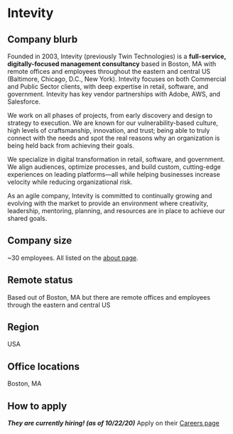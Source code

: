 # Intevity

## Company blurb

Founded in 2003, Intevity (previously Twin Technologies) is a **full-service, digitally-focused management consultancy** based in Boston, MA with remote offices and employees throughout the eastern and central US (Baltimore, Chicago, D.C., New York). Intevity focuses on both Commercial and Public Sector clients, with deep expertise in retail, software, and government. Intevity has key vendor partnerships with Adobe, AWS, and Salesforce. 

We work on all phases of projects, from early discovery and design to strategy to execution. We are known for our vulnerability-based culture, high levels of craftsmanship, innovation, and trust; being able to truly connect with the needs and spot the real reasons why an organization is being held back from achieving their goals. 

We specialize in digital transformation in retail, software, and government. We align audiences, optimize processes, and build custom, cutting-edge experiences on leading platforms—all while helping businesses increase velocity while reducing organizational risk. 

As an agile company, Intevity is committed to continually growing and evolving with the market to provide an environment where creativity, leadership, mentoring, planning, and resources are in place to achieve our shared goals.

## Company size

~30 employees. All listed on the [about page](https://www.ushahidi.com/about).

## Remote status

Based out of Boston, MA but there are remote offices and employees through the eastern and central US

## Region

USA

## Office locations

Boston, MA

## How to apply

***They are currently hiring! (as of 10/22/20)***
Apply on their [Careers page](https://www.intevity.com/careers)

